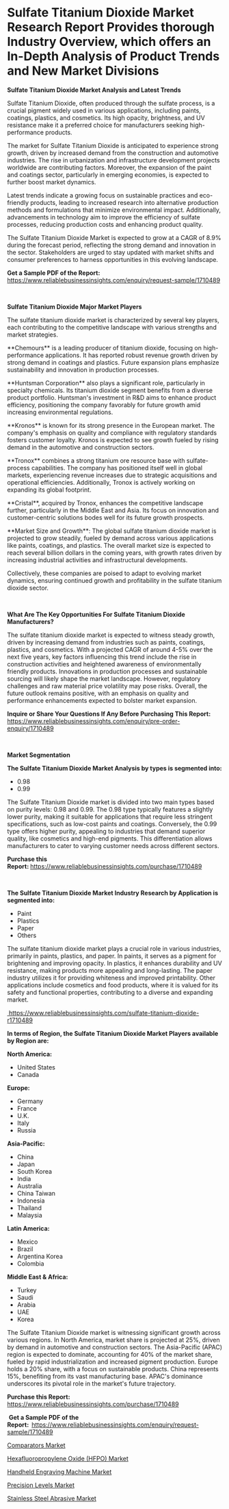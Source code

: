 <p><h1>Sulfate Titanium Dioxide Market Research Report Provides thorough Industry Overview, which offers an In-Depth Analysis of Product Trends and New Market Divisions</h1></p><p><strong>Sulfate Titanium Dioxide Market Analysis and Latest Trends</strong></p>
<p><p>Sulfate Titanium Dioxide, often produced through the sulfate process, is a crucial pigment widely used in various applications, including paints, coatings, plastics, and cosmetics. Its high opacity, brightness, and UV resistance make it a preferred choice for manufacturers seeking high-performance products. </p><p>The market for Sulfate Titanium Dioxide is anticipated to experience strong growth, driven by increased demand from the construction and automotive industries. The rise in urbanization and infrastructure development projects worldwide are contributing factors. Moreover, the expansion of the paint and coatings sector, particularly in emerging economies, is expected to further boost market dynamics.</p><p>Latest trends indicate a growing focus on sustainable practices and eco-friendly products, leading to increased research into alternative production methods and formulations that minimize environmental impact. Additionally, advancements in technology aim to improve the efficiency of sulfate processes, reducing production costs and enhancing product quality.</p><p>The Sulfate Titanium Dioxide Market is expected to grow at a CAGR of 8.9% during the forecast period, reflecting the strong demand and innovation in the sector. Stakeholders are urged to stay updated with market shifts and consumer preferences to harness opportunities in this evolving landscape.</p></p>
<p><strong>Get a Sample PDF of the Report:&nbsp;</strong> <a href="https://www.reliablebusinessinsights.com/enquiry/request-sample/1710489?utm_campaign=48&utm_medium=2&utm_source=Github&utm_content=ia&utm_term=22102024&utm_id=sulfate-titanium-dioxide">https://www.reliablebusinessinsights.com/enquiry/request-sample/1710489</a></p>
<p>&nbsp;</p>
<p><strong>Sulfate Titanium Dioxide Major Market Players</strong></p>
<p><p>The sulfate titanium dioxide market is characterized by several key players, each contributing to the competitive landscape with various strengths and market strategies.</p><p>**Chemours** is a leading producer of titanium dioxide, focusing on high-performance applications. It has reported robust revenue growth driven by strong demand in coatings and plastics. Future expansion plans emphasize sustainability and innovation in production processes.</p><p>**Huntsman Corporation** also plays a significant role, particularly in specialty chemicals. Its titanium dioxide segment benefits from a diverse product portfolio. Huntsman's investment in R&D aims to enhance product efficiency, positioning the company favorably for future growth amid increasing environmental regulations.</p><p>**Kronos** is known for its strong presence in the European market. The company's emphasis on quality and compliance with regulatory standards fosters customer loyalty. Kronos is expected to see growth fueled by rising demand in the automotive and construction sectors.</p><p>**Tronox** combines a strong titanium ore resource base with sulfate-process capabilities. The company has positioned itself well in global markets, experiencing revenue increases due to strategic acquisitions and operational efficiencies. Additionally, Tronox is actively working on expanding its global footprint.</p><p>**Cristal**, acquired by Tronox, enhances the competitive landscape further, particularly in the Middle East and Asia. Its focus on innovation and customer-centric solutions bodes well for its future growth prospects.</p><p>**Market Size and Growth**: The global sulfate titanium dioxide market is projected to grow steadily, fueled by demand across various applications like paints, coatings, and plastics. The overall market size is expected to reach several billion dollars in the coming years, with growth rates driven by increasing industrial activities and infrastructural developments.</p><p>Collectively, these companies are poised to adapt to evolving market dynamics, ensuring continued growth and profitability in the sulfate titanium dioxide sector.</p></p>
<p>&nbsp;</p>
<p><strong>What Are The Key Opportunities For Sulfate Titanium Dioxide Manufacturers?</strong></p>
<p><p>The sulfate titanium dioxide market is expected to witness steady growth, driven by increasing demand from industries such as paints, coatings, plastics, and cosmetics. With a projected CAGR of around 4-5% over the next five years, key factors influencing this trend include the rise in construction activities and heightened awareness of environmentally friendly products. Innovations in production processes and sustainable sourcing will likely shape the market landscape. However, regulatory challenges and raw material price volatility may pose risks. Overall, the future outlook remains positive, with an emphasis on quality and performance enhancements expected to bolster market expansion.</p></p>
<p><strong>Inquire or Share Your Questions If Any Before Purchasing This Report:</strong> <a href="https://www.reliablebusinessinsights.com/enquiry/pre-order-enquiry/1710489?utm_campaign=48&utm_medium=2&utm_source=Github&utm_content=ia&utm_term=22102024&utm_id=sulfate-titanium-dioxide">https://www.reliablebusinessinsights.com/enquiry/pre-order-enquiry/1710489</a></p>
<p>&nbsp;</p>
<p><strong>Market Segmentation</strong></p>
<p><strong>The Sulfate Titanium Dioxide Market Analysis by types is segmented into:</strong></p>
<p><ul><li>0.98</li><li>0.99</li></ul></p>
<p><p>The Sulfate Titanium Dioxide market is divided into two main types based on purity levels: 0.98 and 0.99. The 0.98 type typically features a slightly lower purity, making it suitable for applications that require less stringent specifications, such as low-cost paints and coatings. Conversely, the 0.99 type offers higher purity, appealing to industries that demand superior quality, like cosmetics and high-end pigments. This differentiation allows manufacturers to cater to varying customer needs across different sectors.</p></p>
<p><strong>Purchase this Report:&nbsp;</strong><a href="https://www.reliablebusinessinsights.com/purchase/1710489?utm_campaign=48&utm_medium=2&utm_source=Github&utm_content=ia&utm_term=22102024&utm_id=sulfate-titanium-dioxide">https://www.reliablebusinessinsights.com/purchase/1710489</a></p>
<p>&nbsp;</p>
<p><strong>The Sulfate Titanium Dioxide Market Industry Research by Application is segmented into:</strong></p>
<p><ul><li>Paint</li><li>Plastics</li><li>Paper</li><li>Others</li></ul></p>
<p><p>The sulfate titanium dioxide market plays a crucial role in various industries, primarily in paints, plastics, and paper. In paints, it serves as a pigment for brightening and improving opacity. In plastics, it enhances durability and UV resistance, making products more appealing and long-lasting. The paper industry utilizes it for providing whiteness and improved printability. Other applications include cosmetics and food products, where it is valued for its safety and functional properties, contributing to a diverse and expanding market.</p></p>
<p><a href="https://www.reliablebusinessinsights.com/sulfate-titanium-dioxide-r1710489?utm_campaign=48&utm_medium=2&utm_source=Github&utm_content=ia&utm_term=22102024&utm_id=sulfate-titanium-dioxide">&nbsp;https://www.reliablebusinessinsights.com/sulfate-titanium-dioxide-r1710489</a></p>
<p><strong>In terms of Region, the Sulfate Titanium Dioxide Market Players available by Region are:</strong></p>
<p>
    <p> <strong> North America: </strong>
        <ul>
            <li>United States</li>
            <li>Canada</li>
        </ul>
        </p> 
    <p> <strong> Europe: </strong>
        <ul>
            <li>Germany</li>
            <li>France</li>
            <li>U.K.</li>
            <li>Italy</li>
            <li>Russia</li>
        </ul>
        </p> 
    <p> <strong> Asia-Pacific: </strong>
        <ul>
            <li>China</li>
            <li>Japan</li>
            <li>South Korea</li>
            <li>India</li>
            <li>Australia</li>
            <li>China Taiwan</li>
            <li>Indonesia</li>
            <li>Thailand</li>
            <li>Malaysia</li>
        </ul>
        </p> 
    <p> <strong> Latin America: </strong>
        <ul>
            <li>Mexico</li>
            <li>Brazil</li>
            <li>Argentina Korea</li>
            <li>Colombia</li>
        </ul>
        </p> 
    <p> <strong> Middle East & Africa: </strong>
        <ul>
            <li>Turkey</li>
            <li>Saudi</li>
            <li>Arabia</li>
            <li>UAE</li>
            <li>Korea</li>
        </ul>
    </p>
    </p>
<p><p>The Sulfate Titanium Dioxide market is witnessing significant growth across various regions. In North America, market share is projected at 25%, driven by demand in automotive and construction sectors. The Asia-Pacific (APAC) region is expected to dominate, accounting for 40% of the market share, fueled by rapid industrialization and increased pigment production. Europe holds a 20% share, with a focus on sustainable products. China represents 15%, benefiting from its vast manufacturing base. APAC's dominance underscores its pivotal role in the market's future trajectory.</p></p>
<p><strong>Purchase this Report: </strong><a href="https://www.reliablebusinessinsights.com/purchase/1710489?utm_campaign=48&utm_medium=2&utm_source=Github&utm_content=ia&utm_term=22102024&utm_id=sulfate-titanium-dioxide">https://www.reliablebusinessinsights.com/purchase/1710489</a></p>
<p>&nbsp;<strong>Get a Sample PDF of the Report:&nbsp;&nbsp;</strong><a href="https://www.reliablebusinessinsights.com/enquiry/request-sample/1710489?utm_campaign=48&utm_medium=2&utm_source=Github&utm_content=ia&utm_term=22102024&utm_id=sulfate-titanium-dioxide">https://www.reliablebusinessinsights.com/enquiry/request-sample/1710489</a></p>
<p><strong></strong></p>
<p><p><a href="https://issuu.com/reportprime-2/docs/comparators-market-size-2030.pptx_bed703c97ffa7f?utm_campaign=48&utm_medium=2&utm_source=Github&utm_content=ia&utm_term=22102024&utm_id=sulfate-titanium-dioxide">Comparators Market</a></p><p><a href="https://github.com/melodyvssta/Market-Research-Report-List-1/blob/main/hexafluoropropylene-oxide-hfpo-market.md?utm_campaign=48&utm_medium=2&utm_source=Github&utm_content=ia&utm_term=22102024&utm_id=sulfate-titanium-dioxide">Hexafluoropropylene Oxide (HFPO) Market</a></p><p><a href="https://www.linkedin.com/pulse/global-handheld-engraving-machine-market-focus-application-l2wye?utm_campaign=48&utm_medium=2&utm_source=Github&utm_content=ia&utm_term=22102024&utm_id=sulfate-titanium-dioxide">Handheld Engraving Machine Market</a></p><p><a href="https://issuu.com/reportprime-2/docs/precision-levels-market-size-2030.p_4f4a4b7148d571?utm_campaign=48&utm_medium=2&utm_source=Github&utm_content=ia&utm_term=22102024&utm_id=sulfate-titanium-dioxide">Precision Levels Market</a></p><p><a href="https://medium.com/@st5j1sellai/stainless-steel-abrasive-market-forecasts-market-trends-and-impact-analysis-2024-2031-4dc403f773f8?postPublishedType=repub&utm_campaign=48&utm_medium=2&utm_source=Github&utm_content=ia&utm_term=22102024&utm_id=sulfate-titanium-dioxide">Stainless Steel Abrasive Market</a></p></p>